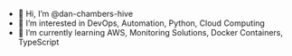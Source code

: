 - 👋 Hi, I’m @dan-chambers-hive
- 👀 I’m interested in DevOps, Automation, Python, Cloud Computing
- 🌱 I’m currently learning AWS, Monitoring Solutions, Docker Containers, TypeScript
